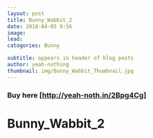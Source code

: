 ```yaml
---
layout: post
title: Bunny_Wabbit_2
date: 2018-04-05 9:56
image:
lead:
catogories: Bunny

subtitle: appears in header of blog posts
author: yeah-nothing
thumbnail: img/Bunny_Wabbit_Thumbnail.jpg
---
```


[http://yeah-noth.in/2Bpg4Cg]: http://yeah-noth.in/2Bpg4Cg

### Buy here [http://yeah-noth.in/2Bpg4Cg] ###

<div class='exif_embed' data-id='7893'></div><script async src='https://embed.exif.co/exif.js'></script>

# Bunny_Wabbit_2 #

